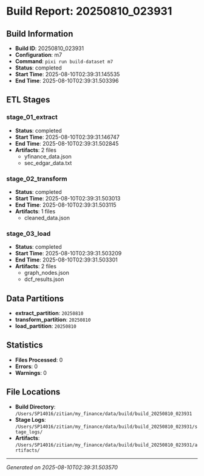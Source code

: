 # Build Report: 20250810_023931

## Build Information

- **Build ID**: 20250810_023931
- **Configuration**: m7
- **Command**: `pixi run build-dataset m7`
- **Status**: completed
- **Start Time**: 2025-08-10T02:39:31.145535
- **End Time**: 2025-08-10T02:39:31.503396

## ETL Stages

### stage_01_extract

- **Status**: completed
- **Start Time**: 2025-08-10T02:39:31.146747
- **End Time**: 2025-08-10T02:39:31.502845
- **Artifacts**: 2 files
  - yfinance_data.json
  - sec_edgar_data.txt

### stage_02_transform

- **Status**: completed
- **Start Time**: 2025-08-10T02:39:31.503013
- **End Time**: 2025-08-10T02:39:31.503115
- **Artifacts**: 1 files
  - cleaned_data.json

### stage_03_load

- **Status**: completed
- **Start Time**: 2025-08-10T02:39:31.503209
- **End Time**: 2025-08-10T02:39:31.503301
- **Artifacts**: 2 files
  - graph_nodes.json
  - dcf_results.json

## Data Partitions

- **extract_partition**: `20250810`
- **transform_partition**: `20250810`
- **load_partition**: `20250810`

## Statistics

- **Files Processed**: 0
- **Errors**: 0
- **Warnings**: 0

## File Locations

- **Build Directory**: `/Users/SP14016/zitian/my_finance/data/build/build_20250810_023931`
- **Stage Logs**: `/Users/SP14016/zitian/my_finance/data/build/build_20250810_023931/stage_logs/`
- **Artifacts**: `/Users/SP14016/zitian/my_finance/data/build/build_20250810_023931/artifacts/`

---
*Generated on 2025-08-10T02:39:31.503570*
